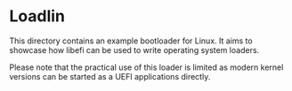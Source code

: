 # Loadlin
This directory contains an example bootloader for Linux. It aims to showcase how
libefi can be used to write operating system loaders.

Please note that the practical use of this loader is limited as modern kernel
versions can be started as a UEFI applications directly.

